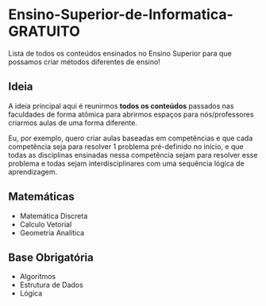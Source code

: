 # Ensino-Superior-de-Informatica-GRATUITO
Lista de todos os conteúdos ensinados no Ensino Superior para que possamos criar métodos diferentes de ensino!

## Ideia

A ideia principal aqui é reunirmos **todos os conteúdos** passados nas faculdades de forma atômica para abrirmos espaços para nós/professores criarmos aulas de uma forma diferente.

Eu, por exemplo, quero criar aulas baseadas em competências e que cada competência seja para resolver 1 problema pré-definido no início, e que todas as disciplinas ensinadas nessa competência sejam para resolver esse problema e todas sejam interdisciplinares com uma sequência lógica de aprendizagem.

## Matemáticas

- Matemática Discreta
- Calculo Vetorial 
- Geometria Analítica

## Base Obrigatória

- Algoritmos
- Estrutura de Dados
- Lógica
